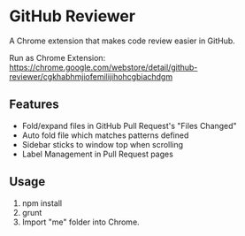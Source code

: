 GitHub Reviewer
========

A Chrome extension that makes code review easier in GitHub.

Run as Chrome Extension:  
https://chrome.google.com/webstore/detail/github-reviewer/cgkhabhmjiofemilijihohcgbiachdgm

Features
--------

* Fold/expand files in GitHub Pull Request's "Files Changed"
* Auto fold file which matches patterns defined
* Sidebar sticks to window top when scrolling
* Label Management in Pull Request pages

Usage
-----

1. npm install
2. grunt
3. Import "me" folder into Chrome.
